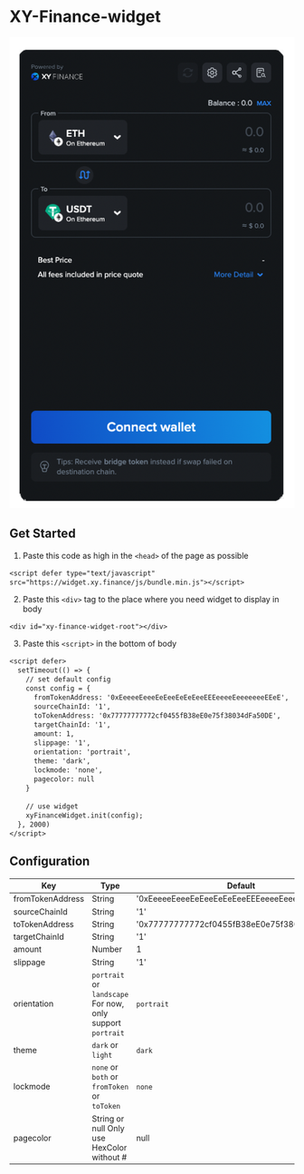 # XY-Finance-widget

![alt text](https://github.com/XY-Finance/xy-finance-widget/blob/9b84e902ac635d4f43834d2db92e6693a6fc6f65/src/assets/example.png "")


## Get Started

1. Paste this code as high in the `<head>` of the page as possible

```
<script defer type="text/javascript" src="https://widget.xy.finance/js/bundle.min.js"></script> 
```

2. Paste this `<div>` tag to the place where you need widget to display in body

```
<div id="xy-finance-widget-root"></div>
```

3. Paste this `<script>` in the bottom of body

```
<script defer>
  setTimeout(() => {
    // set default config
    const config = {
      fromTokenAddress: '0xEeeeeEeeeEeEeeEeEeEeeEEEeeeeEeeeeeeeEEeE',
      sourceChainId: '1',
      toTokenAddress: '0x77777777772cf0455fB38eE0e75f38034dFa50DE',
      targetChainId: '1',
      amount: 1,
      slippage: '1',
      orientation: 'portrait',
      theme: 'dark',
      lockmode: 'none',
      pagecolor: null
    }

    // use widget
    xyFinanceWidget.init(config);
  }, 2000)
</script>
```

## Configuration

| Key              | Type   | Default |
| ---------------- | ------ | ------- |
| fromTokenAddress | String | '0xEeeeeEeeeEeEeeEeEeEeeEEEeeeeEeeeeeeeEEeE' |
| sourceChainId    | String | '1' |
| toTokenAddress   | String | '0x77777777772cf0455fB38eE0e75f38034dFa50DE' |
| targetChainId    | String | '1' |
| amount           | Number | 1   |
| slippage         | String | '1' |
| orientation      | `portrait` or `landscape` For now, only support `portrait` | `portrait` |
| theme            | `dark` or `light` | `dark` |
| lockmode         | `none` or `both` or `fromToken` or `toToken` | `none` |
| pagecolor        | String or null Only use HexColor without # | null |
